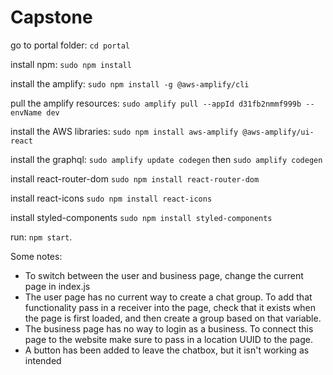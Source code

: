 # Capstone

go to portal folder: ```cd portal```

install npm: ```sudo npm install```

install the amplify: ```sudo npm install -g @aws-amplify/cli```

pull the amplify resources: ```sudo amplify pull --appId d31fb2nmmf999b --envName dev```

install the AWS libraries: ```sudo npm install aws-amplify @aws-amplify/ui-react```

install the graphql: ```sudo amplify update codegen``` then ```sudo amplify codegen```

install react-router-dom ```sudo npm install react-router-dom```

install react-icons ```sudo npm install react-icons```

install styled-components ```sudo npm install styled-components```

run: ```npm start```.

Some notes:
- To switch between the user and business page, change the current page in index.js
- The user page has no current way to create a chat group.  To add that functionality pass in a receiver into the page, check that it exists when the page is first loaded, and then create a group based on that variable.
- The business page has no way to login as a business.  To connect this page to the website make sure to pass in a location UUID to the page.
- A button has been added to leave the chatbox, but it isn't working as intended
